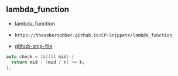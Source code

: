 
## lambda_function

- lambda_function
- ```
  https://thesobersobber.github.io/CP-Snippets/lambda_function
  ```
- [github-snip-file](https://github.com/theSoberSobber/CP-Snippets/blob/main/snippets.json#L791)

```cpp
auto check = [&](ll mid) {
  return mid - (mid / n) >= k;
};
```
